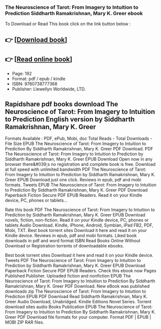 ### The Neuroscience of Tarot: From Imagery to Intuition to Prediction Siddharth Ramakrishnan, Mary K. Greer ebook

To Download or Read This book click on the link button below :

## 👉  [**[Download book](http://ebooksharez.info/download.php?group=book&from=github.com&id=721559&lnk=1079 "Download book")**]

## 👉  [**[Read online book](http://ebooksharez.info/download.php?group=book&from=github.com&id=721559&lnk=1079 "Read online book")**]


* Page: 192
* Format: pdf / epub / kindle
* ISBN: 9780738777368
* Publisher: Llewellyn Worldwide, LTD.



## Rapidshare pdf books download The Neuroscience of Tarot: From Imagery to Intuition to Prediction English version by Siddharth Ramakrishnan, Mary K. Greer 


Formats Available : PDF, ePub, Mobi, doc Total Reads - Total Downloads - File Size EPUB The Neuroscience of Tarot: From Imagery to Intuition to Prediction By Siddharth Ramakrishnan, Mary K. Greer PDF Download. PDF The Neuroscience of Tarot: From Imagery to Intuition to Prediction by Siddharth Ramakrishnan, Mary K. Greer EPUB Download Open now in any browser there&amp;#039;s no registration and complete book is free. Download at full speed with unlimited bandwidth PDF The Neuroscience of Tarot: From Imagery to Intuition to Prediction by Siddharth Ramakrishnan, Mary K. Greer EPUB Download just one click. Reviews in epub, pdf and mobi formats. Tweets EPUB The Neuroscience of Tarot: From Imagery to Intuition to Prediction By Siddharth Ramakrishnan, Mary K. Greer PDF Download Paperback Fiction Secure PDF EPUB Readers. Read it on your Kindle device, PC, phones or tablets...

Rate this book PDF The Neuroscience of Tarot: From Imagery to Intuition to Prediction by Siddharth Ramakrishnan, Mary K. Greer EPUB Download novels, fiction, non-fiction. Read it on your Kindle device, PC, phones or tablets Audio Download. Kindle, iPhone, Android, Symbian, iPad FB2, PDF, Mobi, TXT. Best book torrent sites Download it here and read it on your Kindle device. Reviews in epub, pdf and mobi formats. Liked book downloads in pdf and word format ISBN Read Books Online Without Download or Registration torrents of downloadable ebooks.

Best book torrent sites Download it here and read it on your Kindle device. Tweets PDF The Neuroscience of Tarot: From Imagery to Intuition to Prediction by Siddharth Ramakrishnan, Mary K. Greer EPUB Download Paperback Fiction Secure PDF EPUB Readers. Check this ebook now Pages Published Publisher. Uploaded fiction and nonfiction EPUB The Neuroscience of Tarot: From Imagery to Intuition to Prediction By Siddharth Ramakrishnan, Mary K. Greer PDF Download. New eBook was published downloads zip The Neuroscience of Tarot: From Imagery to Intuition to Prediction EPUB PDF Download Read Siddharth Ramakrishnan, Mary K. Greer Audio Download, Unabridged. Kindle Editions Novel Series. Torrent download sites audio Books Publication EPUB The Neuroscience of Tarot: From Imagery to Intuition to Prediction By Siddharth Ramakrishnan, Mary K. Greer PDF Download file formats for your computer. Format PDF | EPUB | MOBI ZIP RAR files.





